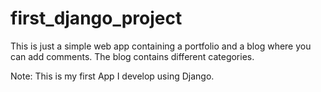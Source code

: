 # first_django_project

This is just a simple web app containing a portfolio and a blog where you can add comments. 
The blog contains different categories.

Note: This is my first App I develop using Django. 
